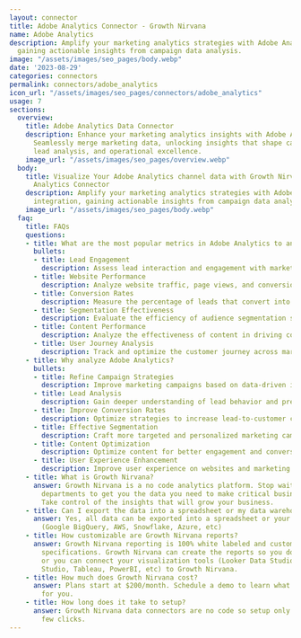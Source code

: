 ```yaml
---
layout: connector
title: Adobe Analytics Connector - Growth Nirvana
name: Adobe Analytics
description: Amplify your marketing analytics strategies with Adobe Analytics integration,
  gaining actionable insights from campaign data analysis.
image: "/assets/images/seo_pages/body.webp"
date: '2023-08-29'
categories: connectors
permalink: connectors/adobe_analytics
icon_url: "/assets/images/seo_pages/connectors/adobe_analytics"
usage: 7
sections:
  overview:
    title: Adobe Analytics Data Connector
    description: Enhance your marketing analytics insights with Adobe Analytics integration.
      Seamlessly merge marketing data, unlocking insights that shape campaign strategies,
      lead analysis, and operational excellence.
    image_url: "/assets/images/seo_pages/overview.webp"
  body:
    title: Visualize Your Adobe Analytics channel data with Growth Nirvana's Adobe
      Analytics Connector
    description: Amplify your marketing analytics strategies with Adobe Analytics
      integration, gaining actionable insights from campaign data analysis.
    image_url: "/assets/images/seo_pages/body.webp"
  faq:
    title: FAQs
    questions:
    - title: What are the most popular metrics in Adobe Analytics to analyze?
      bullets:
      - title: Lead Engagement
        description: Assess lead interaction and engagement with marketing materials.
      - title: Website Performance
        description: Analyze website traffic, page views, and conversion rates.
      - title: Conversion Rates
        description: Measure the percentage of leads that convert into customers.
      - title: Segmentation Effectiveness
        description: Evaluate the efficiency of audience segmentation strategies.
      - title: Content Performance
        description: Analyze the effectiveness of content in driving conversions.
      - title: User Journey Analysis
        description: Track and optimize the customer journey across marketing touchpoints.
    - title: Why analyze Adobe Analytics?
      bullets:
      - title: Refine Campaign Strategies
        description: Improve marketing campaigns based on data-driven insights.
      - title: Lead Analysis
        description: Gain deeper understanding of lead behavior and preferences.
      - title: Improve Conversion Rates
        description: Optimize strategies to increase lead-to-customer conversion rates.
      - title: Effective Segmentation
        description: Craft more targeted and personalized marketing campaigns.
      - title: Content Optimization
        description: Optimize content for better engagement and conversions.
      - title: User Experience Enhancement
        description: Improve user experience on websites and marketing touchpoints.
    - title: What is Growth Nirvana?
      answer: Growth Nirvana is a no code analytics platform. Stop waiting for other
        departments to get you the data you need to make critical business decisions.
        Take control of the insights that will grow your business.
    - title: Can I export the data into a spreadsheet or my data warehouse?
      answer: Yes, all data can be exported into a spreadsheet or your data warehouse
        (Google BigQuery, AWS, Snowflake, Azure, etc)
    - title: How customizable are Growth Nirvana reports?
      answer: Growth Nirvana reporting is 100% white labeled and customized to your
        specifications. Growth Nirvana can create the reports so you don’t have to
        or you can connect your visualization tools (Looker Data Studio/Google Data
        Studio, Tableau, PowerBI, etc) to Growth Nirvana.
    - title: How much does Growth Nirvana cost?
      answer: Plans start at $200/month. Schedule a demo to learn what plan is best
        for you.
    - title: How long does it take to setup?
      answer: Growth Nirvana data connectors are no code so setup only requires a
        few clicks.
---
```

